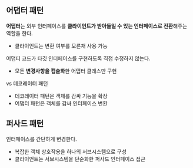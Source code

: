 ## 어댑터 패턴
**어댑터**는 외부 인터페이스를 **클라이언트가 받아들일 수 있는 인터페이스로 전환**해주는 역할을 한다.
- 클라이언트는 변환 여부를 모른채 사용 가능

어댑티 코드가 타깃 인터페이스를 구현하도록 직접 수정하지 않는다.
- 모든 **변경사항을 캡슐화**한 어댑터 클래스만 구현

vs 데코레이터 패턴
- 데코레이터 패턴은 객체를 감싸 기능을 확장
- 어댑터 패턴은 객체를 감싸 인터페이스 변환

## 퍼사드 패턴
인터페이스를 간단하게 변경한다.
- 복잡한 객체 상호작용을 하나의 서브시스템으로 구성
- 클라이언트는 서브시스템을 단순화한 퍼사드 인터페이스 접근
